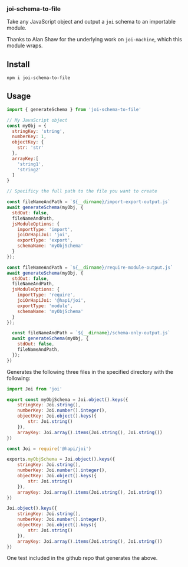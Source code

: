 ### joi-schema-to-file

Take any JavaScript object and output a `joi` schema to an importable module.

Thanks to Alan Shaw for the underlying work on `joi-machine`, which this module wraps.

## Install
```
npm i joi-schema-to-file
```

## Usage

```javascript
import { generateSchema } from 'joi-schema-to-file'

// My JavaScript object
const myObj = {
  stringKey: 'string',
  numberKey: 1,
  objectKey: {
    str: 'str'
  },
  arrayKey:[
    'string1',
    'string2'
  ]
}

// Specificy the full path to the file you want to create

const fileNameAndPath = `${__dirname}/import-export-output.js`
await generateSchema(myObj, {
  stdOut: false,
  fileNameAndPath,
  jsModuleOptions: {
    importType: 'import',
    joiOrHapiJoi: 'joi',
    exportType: 'export',
    schemaName: 'myObjSchema'
  }
});

const fileNameAndPath = `${__dirname}/require-module-output.js`
await generateSchema(myObj, {
  stdOut: false,
  fileNameAndPath,
  jsModuleOptions: {
    importType: 'require',
    joiOrHapiJoi: '@hapi/joi',
    exportType: 'module',
    schemaName: 'myObjSchema'
  }
});

  const fileNameAndPath = `${__dirname}/schema-only-output.js`
  await generateSchema(myObj, {
    stdOut: false,
    fileNameAndPath,
  });
})
```

Generates the following three files in the specified directory with the following:

```javascript
import Joi from 'joi'

export const myObjSchema = Joi.object().keys({
    stringKey: Joi.string(),
    numberKey: Joi.number().integer(),
    objectKey: Joi.object().keys({
        str: Joi.string()
    }),
    arrayKey: Joi.array().items(Joi.string(), Joi.string())
})
```

```javascript
const Joi = require('@hapi/joi')

exports.myObjSchema = Joi.object().keys({
    stringKey: Joi.string(),
    numberKey: Joi.number().integer(),
    objectKey: Joi.object().keys({
        str: Joi.string()
    }),
    arrayKey: Joi.array().items(Joi.string(), Joi.string())
})
```

```javascript
Joi.object().keys({
    stringKey: Joi.string(),
    numberKey: Joi.number().integer(),
    objectKey: Joi.object().keys({
        str: Joi.string()
    }),
    arrayKey: Joi.array().items(Joi.string(), Joi.string())
})
```

One test included in the github repo that generates the above.
